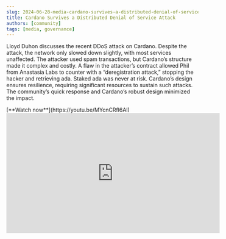 ```yaml
---
slug: 2024-06-28-media-cardano-survives-a-distributed-denial-of-service-attack-lloyd-duhon
title: Cardano Survives a Distributed Denial of Service Attack
authors: [community]
tags: [media, governance]
---
```


Lloyd Duhon discusses the recent DDoS attack on Cardano. Despite the attack, the network only slowed down slightly, with most services unaffected. The attacker used spam transactions, but Cardano’s structure made it complex and costly. A flaw in the attacker’s contract allowed Phil from Anastasia Labs to counter with a “deregistration attack,” stopping the hacker and retrieving ada. Staked ada was never at risk. Cardano’s design ensures resilience, requiring significant resources to sustain such attacks. The community’s quick response and Cardano’s robust design minimized the impact.

<div style={{ textAlign: 'right' }}>
[**Watch now**](https://youtu.be/MYcnCRfl6AI)
</div>

<iframe width="560" height="315" src="https://www.youtube-nocookie.com/embed/MYcnCRfl6AI?si=TG9s2VjXqAr_aZrF" title="YouTube video player" frameborder="0" allow="accelerometer; autoplay; clipboard-write; encrypted-media; gyroscope; picture-in-picture; web-share" referrerpolicy="strict-origin-when-cross-origin" allowfullscreen></iframe>